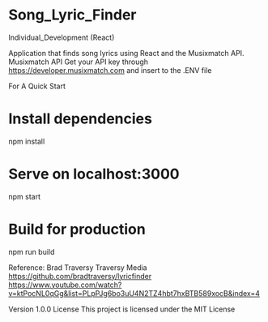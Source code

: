 # Song_Lyric_Finder
Individual_Development (React)



Application that finds song lyrics 
using React and the Musixmatch API.
Musixmatch API
Get your API key through  https://developer.musixmatch.com and insert to the .ENV file

For A Quick Start

# Install dependencies
npm install

# Serve on localhost:3000
npm start

# Build for production
npm run build





Reference: Brad Traversy Traversy Media
https://github.com/bradtraversy/lyricfinder
https://www.youtube.com/watch?v=ktPocNL0qGg&list=PLpPJg6bo3uU4N2TZ4hbt7hxBTB589xocB&index=4


Version
1.0.0
License
This project is licensed under the MIT License
